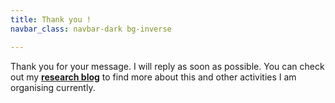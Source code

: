 ```yaml
---
title: Thank you !
navbar_class: navbar-dark bg-inverse

---
```


Thank you for your message. I will reply as soon as possible. You can check out my <a href="https://is.efeefe.me/opendott"><strong>research blog</strong></a> to find more about this and other activities I am organising currently.
